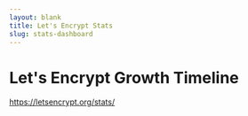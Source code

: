 ```yaml
---
layout: blank
title: Let's Encrypt Stats
slug: stats-dashboard
---
```

<!-- This is used as a full-screen display by various parties, including
     (minimally) Mozilla. Please check with the committers before removing. -->

<div class="dashboard">
  <div class="figure">
    <h1>Let's Encrypt Growth Timeline</h1>
    <div id="combinedTimeline" title="Issuance Timeline" class="statsgraph">
  </div>

  <p><a href="/stats/">https://letsencrypt.org/stats/</a></p>
</div>

<script src="/js/stats.js"></script>
<script src="/js/plotly-min.js"></script>
